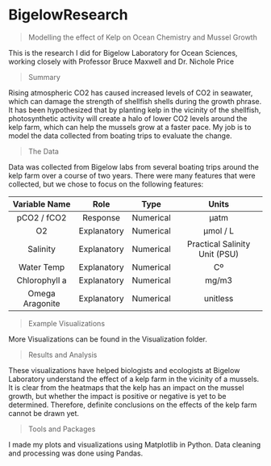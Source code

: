 # BigelowResearch
> Modelling the effect of Kelp on Ocean Chemistry and Mussel Growth

This is the research I did for Bigelow Laboratory for Ocean Sciences, working closely with Professor Bruce Maxwell and Dr. Nichole Price

> Summary

Rising atmospheric CO2 has caused increased levels of CO2 in seawater, which can damage the strength of shellfish shells during the growth phrase. It has been hypothesized that by planting kelp in the vicinity of the shellfish, photosynthetic activity will create a halo of lower CO2 levels around the kelp farm, which can help the mussels grow at a faster pace. My job is to model the data collected from boating trips to evaluate the change.

> The Data

Data was collected from Bigelow labs from several boating trips around the kelp farm over a course of two years. There were many features that were collected, but we chose to focus on the following features:


| Variable Name   | Role          | Type        | Units   |
|:---------------:|:-------------:|:-----------:|:-------:|
| pCO2 / fCO2     | Response      | Numerical   |µatm     |
| O2              | Explanatory   | Numerical   |µmol / L |
| Salinity        | Explanatory   | Numerical   |Practical Salinity Unit (PSU)        |
| Water Temp      | Explanatory   | Numerical   |Cº       |
| Chlorophyll a   | Explanatory   | Numerical   |mg/m3    |
| Omega Aragonite | Explanatory   | Numerical   |unitless |


> Example Visualizations

More Visualizations can be found in the Visualization folder.

> Results and Analysis

These visualizations have helped biologists and ecologists at Bigelow Laboratory understand the effect of a kelp farm in the vicinity of a mussels. It is clear from the heatmaps that the kelp has an impact on the mussel growth, but whether the impact is positive or negative is yet to be determined. Therefore, definite conclusions on the effects of the kelp farm cannot be drawn yet.

> Tools and Packages

I made my plots and visualizations using Matplotlib in Python. Data cleaning and processing was done using Pandas.
